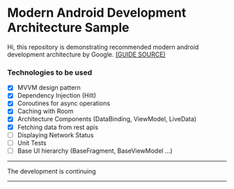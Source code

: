 # Modern Android Development Architecture Sample

Hi, this repository is demonstrating recommended modern android development architecture by Google.  [(GUIDE SOURCE)](https://developer.android.com/jetpack/guide)

### Technologies to be used

- [x] MVVM design pattern
- [x] Dependency Injection (Hilt)
- [x] Coroutines for async operations
- [x] Caching with Room
- [x] Architecture Components (DataBinding, ViewModel, LiveData)
- [x] Fetching data from rest apis
- [ ] Displaying Network Status
- [ ] Unit Tests
- [ ] Base UI hierarchy (BaseFragment, BaseViewModel ...)
---
The development is continuing

---


